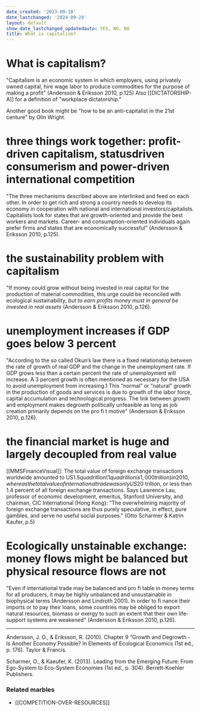 ```yaml
---
date_created: '2023-09-18'
date_lastchanged: '2024-09-20'
layout: default
show_date_lastchanged_updatedauto: YES, NO, NO
title: What is capitalism?
---
```

# What is capitalism?
"Capitalism is an economic system in which  employers, using privately owned capital, hire wage labor to produce commodities for the purpose of making a profit" (Andersson & Eriksson 2010, p.125) Also [[DICTATORSHIP-A]] for a definition of "workplace dictatorship."

Another good book might be "how to be an anti-capitalist in the 21st centure" by Olin Wright.

# three things work together: profit-driven capitalism, statusdriven consumerism and power-driven international competition
"The three mechanisms described above are interlinked and feed on each other. In  order to get rich and strong a country needs to develop its economy in cooperation  with national and international investors/capitalists. Capitalists look for states that are growth-oriented and provide the best workers and markets. Career- and consumption-oriented individuals again prefer firms and states that are economically successful" (Andersson & Eriksson 2010, p.125).

# the sustainability problem with capitalism
"If money could grow without being invested in real capital for the production of material commodities, this urge could be reconciled with ecological sustainability, *but to earn profits money must in general be invested in real  assets* (Andersson & Eriksson 2010, p.126). 

# unemployment increases if GDP goes below 3 percent
"According to the so called  Okun’s law  there is a  fixed relationship between the rate of growth of real GDP and the change in the unemployment rate. If GDP  grows less than a certain percent the rate of unemployment will increase. A 3  percent growth is often mentioned as necessary for the USA to avoid unemployment from increasing.1 This “normal” or “natural” growth in the production of  goods and services is due to growth of the labor force, capital accumulation and  technological progress. The link between growth and employment makes  degrowth politically unfeasible as long as job creation primarily depends on the  pro fi  t motive" (Andersson & Eriksson 2010, p.126).

# the financial market is huge and largely decoupled from real value
[[MMSFinanceVisual]]: The total value of foreign exchange transactions worldwide amounted to US$1.5 quadrillion (1 quadrillion is 1,000 trillion) in 2010, whereas the total value of international trade was only US$20 trillion, or less than 1.4 percent of all foreign exchange transactions. Says Lawrence Lau, professor of economic development, emeritus, Stanford University, and chairman, CIC International (Hong Kong): “The overwhelming majority of foreign exchange transactions are thus purely speculative, in effect, pure gambles, and serve no useful social purposes."
(Otto Scharmer & Katrin Kaufer, p.5)

# Ecologically unstainable exchange: money flows might be balanced but physical resource flows are not 
"Even if international trade may be balanced and pro fi  table in money terms  for all producers, it may be highly  unbalanced and unsustainable in biophysical  terms  (Andersson and Lindroth 2001). In order to  fi  nance their imports or to pay their loans, some countries may be  obliged to export natural resources, biomass or exergy to such an extent that their  own life-support systems are weakened" (Andersson & Eriksson 2010, p.126).
______
Andersson, J. O., & Eriksson, R. (2010). Chapter 9 “Growth and Degrowth - Is Another Economy Possible? In Elements of Ecological Economics (1st ed., p. 176). Taylor & Francis.

Scharmer, O., & Kaeufer, K. (2013). Leading from the Emerging Future: From Ego-System to Eco-System Economies (1st ed., p. 304). Berrett-Koehler Publishers.


### Related marbles
- [[COMPETITION-OVER-RESOURCES]]
